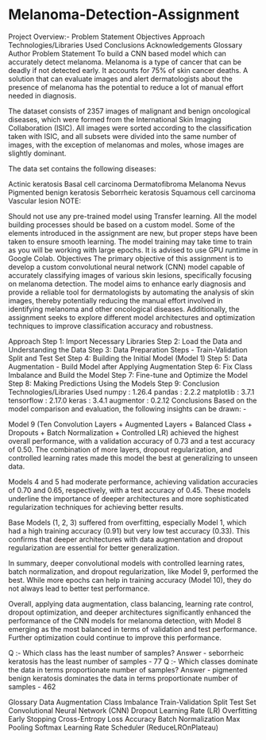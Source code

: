 # Melanoma-Detection-Assignment

Project Overview:-
Problem Statement Objectives Approach Technologies/Libraries Used Conclusions Acknowledgements Glossary Author Problem Statement To build a CNN based model which can accurately detect melanoma. Melanoma is a type of cancer that can be deadly if not detected early. It accounts for 75% of skin cancer deaths. A solution that can evaluate images and alert dermatologists about the presence of melanoma has the potential to reduce a lot of manual effort needed in diagnosis.

The dataset consists of 2357 images of malignant and benign oncological diseases, which were formed from the International Skin Imaging Collaboration (ISIC). All images were sorted according to the classification taken with ISIC, and all subsets were divided into the same number of images, with the exception of melanomas and moles, whose images are slightly dominant.

The data set contains the following diseases:

Actinic keratosis Basal cell carcinoma Dermatofibroma Melanoma Nevus Pigmented benign keratosis Seborrheic keratosis Squamous cell carcinoma Vascular lesion NOTE:

Should not use any pre-trained model using Transfer learning. All the model building processes should be based on a custom model. Some of the elements introduced in the assignment are new, but proper steps have been taken to ensure smooth learning. The model training may take time to train as you will be working with large epochs. It is advised to use GPU runtime in Google Colab. Objectives The primary objective of this assignment is to develop a custom convolutional neural network (CNN) model capable of accurately classifying images of various skin lesions, specifically focusing on melanoma detection. The model aims to enhance early diagnosis and provide a reliable tool for dermatologists by automating the analysis of skin images, thereby potentially reducing the manual effort involved in identifying melanoma and other oncological diseases. Additionally, the assignment seeks to explore different model architectures and optimization techniques to improve classification accuracy and robustness.

Approach Step 1: Import Necessary Libraries Step 2: Load the Data and Understanding the Data Step 3: Data Preparation Steps - Train-Validation Split and Test Set Step 4: Building the Initial Model (Model 1) Step 5: Data Augmentation - Build Model after Applying Augmentation Step 6: Fix Class Imbalance and Build the Model Step 7: Fine-tune and Optimize the Model Step 8: Making Predictions Using the Models Step 9: Conclusion Technologies/Libraries Used numpy : 1.26.4 pandas : 2.2.2 matplotlib : 3.7.1 tensorflow : 2.17.0 keras : 3.4.1 augmentor : 0.2.12 Conclusions Based on the model comparison and evaluation, the following insights can be drawn: -

Model 9 (Ten Convolution Layers + Augmented Layers + Balanced Class + Dropouts + Batch Normalization + Controlled LR) achieved the highest overall performance, with a validation accuracy of 0.73 and a test accuracy of 0.50. The combination of more layers, dropout regularization, and controlled learning rates made this model the best at generalizing to unseen data.

Models 4 and 5 had moderate performance, achieving validation accuracies of 0.70 and 0.65, respectively, with a test accuracy of 0.45. These models underline the importance of deeper architectures and more sophisticated regularization techniques for achieving better results.

Base Models (1, 2, 3) suffered from overfitting, especially Model 1, which had a high training accuracy (0.91) but very low test accuracy (0.33). This confirms that deeper architectures with data augmentation and dropout regularization are essential for better generalization.

In summary, deeper convolutional models with controlled learning rates, batch normalization, and dropout regularization, like Model 9, performed the best. While more epochs can help in training accuracy (Model 10), they do not always lead to better test performance.

Overall, applying data augmentation, class balancing, learning rate control, dropout optimization, and deeper architectures significantly enhanced the performance of the CNN models for melanoma detection, with Model 8 emerging as the most balanced in terms of validation and test performance. Further optimization could continue to improve this performance.

Q :- Which class has the least number of samples? Answer - seborrheic keratosis has the least number of samples - 77 Q :- Which classes dominate the data in terms proportionate number of samples? Answer - pigmented benign keratosis dominates the data in terms proportionate number of samples - 462

Glossary Data Augmentation Class Imbalance Train-Validation Split Test Set Convolutional Neural Network (CNN) Dropout Learning Rate (LR) Overfitting Early Stopping Cross-Entropy Loss Accuracy Batch Normalization Max Pooling Softmax Learning Rate Scheduler (ReduceLROnPlateau)
